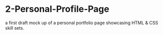 # 2-Personal-Profile-Page

a first draft mock up of a personal portfolio page showcasing HTML & CSS skill sets.
